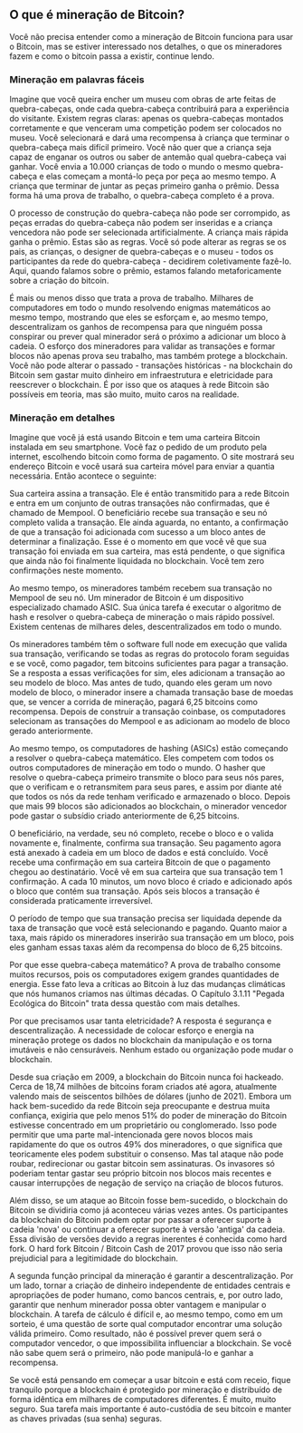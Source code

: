 ## O que é mineração de Bitcoin?
Você não precisa entender como a mineração de Bitcoin funciona para usar o Bitcoin, mas se estiver interessado nos detalhes, o que os mineradores fazem e como o bitcoin passa a existir, continue lendo.

### Mineração em palavras fáceis
Imagine que você queira encher um museu com obras de arte feitas de quebra-cabeças, onde cada quebra-cabeça contribuirá para a experiência do visitante. Existem regras claras: apenas os quebra-cabeças montados corretamente e que venceram uma competição podem ser colocados no museu. Você selecionará e dará uma recompensa à criança que terminar o quebra-cabeça mais difícil primeiro. Você não quer que a criança seja capaz de enganar os outros ou saber de antemão qual quebra-cabeça vai ganhar. Você envia a 10.000 crianças de todo o mundo o mesmo quebra-cabeça e elas começam a montá-lo peça por peça ao mesmo tempo. A criança que terminar de juntar as peças primeiro ganha o prêmio. Dessa forma há uma prova de trabalho, o quebra-cabeça completo é a prova.

O processo de construção do quebra-cabeça não pode ser corrompido, as peças erradas do quebra-cabeça não podem ser inseridas e a criança vencedora não pode ser selecionada artificialmente. A criança mais rápida ganha o prêmio. Estas são as regras. Você só pode alterar as regras se os pais, as crianças, o designer de quebra-cabeças e o museu - todos os participantes da rede do quebra-cabeça - decidirem coletivamente fazê-lo. Aqui, quando falamos sobre o prêmio, estamos falando metaforicamente sobre a criação do bitcoin.

É mais ou menos disso que trata a prova de trabalho. Milhares de computadores em todo o mundo resolvendo enigmas matemáticos ao mesmo tempo, mostrando que eles se esforçam e, ao mesmo tempo, descentralizam os ganhos de recompensa para que ninguém possa conspirar ou prever qual minerador será o próximo a adicionar um bloco à cadeia. O esforço dos mineradores para validar as transações e formar blocos não apenas prova seu trabalho, mas também protege a blockchain. Você não pode alterar o passado - transações históricas - na blockchain do Bitcoin sem gastar muito dinheiro em infraestrutura e eletricidade para reescrever o blockchain. É por isso que os ataques à rede Bitcoin são possíveis em teoria, mas são muito, muito caros na realidade.

### Mineração em detalhes

Imagine que você já está usando Bitcoin e tem uma carteira Bitcoin instalada em seu smartphone. Você faz o pedido de um produto pela internet, escolhendo bitcoin como forma de pagamento. O site mostrará seu endereço Bitcoin e você usará sua carteira móvel para enviar a quantia necessária. Então acontece o seguinte:

Sua carteira assina a transação. Ele é então transmitido para a rede Bitcoin e entra em um conjunto de outras transações não confirmadas, que é chamado de Mempool. O beneficiário recebe sua transação e seu nó completo valida a transação. Ele ainda aguarda, no entanto, a confirmação de que a transação foi adicionada com sucesso a um bloco antes de determinar a finalização. Esse é o momento em que você vê que sua transação foi enviada em sua carteira, mas está pendente, o que significa que ainda não foi finalmente liquidada no blockchain. Você tem zero confirmações neste momento.

Ao mesmo tempo, os mineradores também recebem sua transação no Mempool de seu nó. Um minerador de Bitcoin é um dispositivo especializado chamado ASIC. Sua única tarefa é executar o algoritmo de hash e resolver o quebra-cabeça de mineração o mais rápido possível. Existem centenas de milhares deles, descentralizados em todo o mundo.

Os mineradores também têm o software full node em execução que valida sua transação, verificando se todas as regras do protocolo foram seguidas e se você, como pagador, tem bitcoins suficientes para pagar a transação. Se a resposta a essas verificações for sim, eles adicionam a transação ao seu modelo de bloco. Mas antes de tudo, quando eles geram um novo modelo de bloco, o minerador insere a chamada transação base de moedas que, se vencer a corrida de mineração, pagará 6,25 bitcoins como recompensa. Depois de construir a transação coinbase, os computadores selecionam as transações do Mempool e as adicionam ao modelo de bloco gerado anteriormente.

Ao mesmo tempo, os computadores de hashing (ASICs) estão começando a resolver o quebra-cabeça matemático. Eles competem com todos os outros computadores de mineração em todo o mundo. O hasher que resolve o quebra-cabeça primeiro transmite o bloco para seus nós pares, que o verificam e o retransmitem para seus pares, e assim por diante até que todos os nós da rede tenham verificado e armazenado o bloco. Depois que mais 99 blocos são adicionados ao blockchain, o minerador vencedor pode gastar o subsídio criado anteriormente de 6,25 bitcoins.

O beneficiário, na verdade, seu nó completo, recebe o bloco e o valida novamente e, finalmente, confirma sua transação. Seu pagamento agora está anexado à cadeia em um bloco de dados e está concluído. Você recebe uma confirmação em sua carteira Bitcoin de que o pagamento chegou ao destinatário. Você vê em sua carteira que sua transação tem 1 confirmação. A cada 10 minutos, um novo bloco é criado e adicionado após o bloco que contém sua transação. Após seis blocos a transação é considerada praticamente irreversível.

O período de tempo que sua transação precisa ser liquidada depende da taxa de transação que você está selecionando e pagando. Quanto maior a taxa, mais rápido os mineradores inserirão sua transação em um bloco, pois eles ganham essas taxas além da recompensa do bloco de 6,25 bitcoins.

Por que esse quebra-cabeça matemático? A prova de trabalho consome muitos recursos, pois os computadores exigem grandes quantidades de energia. Esse fato leva a críticas ao Bitcoin à luz das mudanças climáticas que nós humanos criamos nas últimas décadas. O Capítulo 3.1.11 "Pegada Ecológica do Bitcoin" trata dessa questão com mais detalhes.

Por que precisamos usar tanta eletricidade? A resposta é segurança e descentralização. A necessidade de colocar esforço e energia na mineração protege os dados no blockchain da manipulação e os torna imutáveis ​​e não censuráveis. Nenhum estado ou organização pode mudar o blockchain.

Desde sua criação em 2009, a blockchain do Bitcoin nunca foi hackeado. Cerca de 18,74 milhões de bitcoins foram criados até agora, atualmente valendo mais de seiscentos bilhões de dólares (junho de 2021). Embora um hack bem-sucedido da rede Bitcoin seja preocupante e destrua muita confiança, exigiria que pelo menos 51% do poder de mineração do Bitcoin estivesse concentrado em um proprietário ou conglomerado. Isso pode permitir que uma parte mal-intencionada gere novos blocos mais rapidamente do que os outros 49% dos mineradores, o que significa que teoricamente eles podem substituir o consenso. Mas tal ataque não pode roubar, redirecionar ou gastar bitcoin sem assinaturas. Os invasores só poderiam tentar gastar seu próprio bitcoin nos blocos mais recentes e causar interrupções de negação de serviço na criação de blocos futuros.

Além disso, se um ataque ao Bitcoin fosse bem-sucedido, o blockchain do Bitcoin se dividiria como já aconteceu várias vezes antes. Os participantes da blockchain do Bitcoin podem optar por passar a oferecer suporte à cadeia 'nova' ou continuar a oferecer suporte à versão 'antiga' da cadeia. Essa divisão de versões devido a regras inerentes é conhecida como hard fork. O hard fork Bitcoin / Bitcoin Cash de 2017 provou que isso não seria prejudicial para a legitimidade do blockchain.

A segunda função principal da mineração é garantir a descentralização. Por um lado, tornar a criação de dinheiro independente de entidades centrais e apropriações de poder humano, como bancos centrais, e, por outro lado, garantir que nenhum minerador possa obter vantagem e manipular o blockchain. A tarefa de cálculo é difícil e, ao mesmo tempo, como em um sorteio, é uma questão de sorte qual computador encontrar uma solução válida primeiro. Como resultado, não é possível prever quem será o computador vencedor, o que impossibilita influenciar a blockchain. Se você não sabe quem será o primeiro, não pode manipulá-lo e ganhar a recompensa.

Se você está pensando em começar a usar bitcoin e está com receio, fique tranquilo porque a blockchain é protegido por mineração e distribuído de forma idêntica em milhares de computadores diferentes. É muito, muito seguro. Sua tarefa mais importante é auto-custódia de seu bitcoin e manter as chaves privadas (sua senha) seguras.
